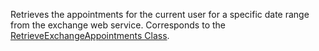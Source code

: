 Retrieves the appointments for the current user for a specific date range from the exchange web service. 
Corresponds to the [RetrieveExchangeAppointments Class](https://msdn.microsoft.com/library/microsoft.crm.sdk.messages.retrieveexchangeappointmentsrequest.aspx).
